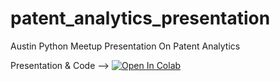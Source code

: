 # patent_analytics_presentation
Austin Python Meetup Presentation On Patent Analytics



Presentation & Code --> <a href="https://github.com/rcmckee/patent_analytics_presentation/blob/main/Web_Scraping_and_Patent_Analytics_Presentation.ipynb" target="_parent"><img src="https://camo.githubusercontent.com/52feade06f2fecbf006889a904d221e6a730c194/68747470733a2f2f636f6c61622e72657365617263682e676f6f676c652e636f6d2f6173736574732f636f6c61622d62616467652e737667" alt="Open In Colab" data-canonical-src="https://colab.research.google.com/assets/colab-badge.svg"></a>

